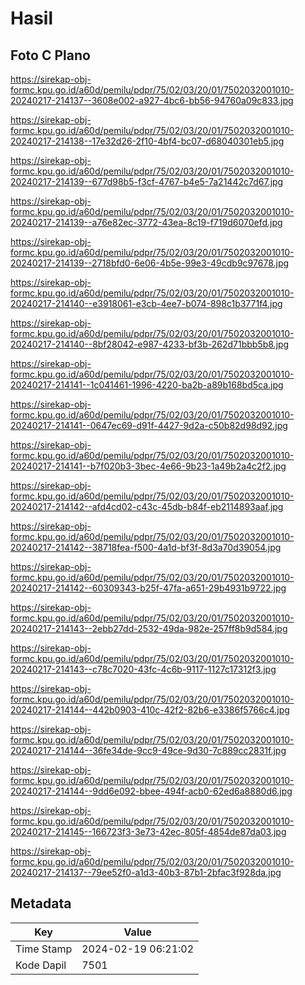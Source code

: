 # Hasil

## Foto C Plano

https://sirekap-obj-formc.kpu.go.id/a60d/pemilu/pdpr/75/02/03/20/01/7502032001010-20240217-214137--3608e002-a927-4bc6-bb56-94760a09c833.jpg

https://sirekap-obj-formc.kpu.go.id/a60d/pemilu/pdpr/75/02/03/20/01/7502032001010-20240217-214138--17e32d26-2f10-4bf4-bc07-d68040301eb5.jpg

https://sirekap-obj-formc.kpu.go.id/a60d/pemilu/pdpr/75/02/03/20/01/7502032001010-20240217-214139--677d98b5-f3cf-4767-b4e5-7a21442c7d67.jpg

https://sirekap-obj-formc.kpu.go.id/a60d/pemilu/pdpr/75/02/03/20/01/7502032001010-20240217-214139--a76e82ec-3772-43ea-8c19-f719d6070efd.jpg

https://sirekap-obj-formc.kpu.go.id/a60d/pemilu/pdpr/75/02/03/20/01/7502032001010-20240217-214139--2718bfd0-6e06-4b5e-99e3-49cdb9c97678.jpg

https://sirekap-obj-formc.kpu.go.id/a60d/pemilu/pdpr/75/02/03/20/01/7502032001010-20240217-214140--e3918061-e3cb-4ee7-b074-898c1b3771f4.jpg

https://sirekap-obj-formc.kpu.go.id/a60d/pemilu/pdpr/75/02/03/20/01/7502032001010-20240217-214140--8bf28042-e987-4233-bf3b-262d71bbb5b8.jpg

https://sirekap-obj-formc.kpu.go.id/a60d/pemilu/pdpr/75/02/03/20/01/7502032001010-20240217-214141--1c041461-1996-4220-ba2b-a89b168bd5ca.jpg

https://sirekap-obj-formc.kpu.go.id/a60d/pemilu/pdpr/75/02/03/20/01/7502032001010-20240217-214141--0647ec69-d91f-4427-9d2a-c50b82d98d92.jpg

https://sirekap-obj-formc.kpu.go.id/a60d/pemilu/pdpr/75/02/03/20/01/7502032001010-20240217-214141--b7f020b3-3bec-4e66-9b23-1a49b2a4c2f2.jpg

https://sirekap-obj-formc.kpu.go.id/a60d/pemilu/pdpr/75/02/03/20/01/7502032001010-20240217-214142--afd4cd02-c43c-45db-b84f-eb2114893aaf.jpg

https://sirekap-obj-formc.kpu.go.id/a60d/pemilu/pdpr/75/02/03/20/01/7502032001010-20240217-214142--38718fea-f500-4a1d-bf3f-8d3a70d39054.jpg

https://sirekap-obj-formc.kpu.go.id/a60d/pemilu/pdpr/75/02/03/20/01/7502032001010-20240217-214142--60309343-b25f-47fa-a651-29b4931b9722.jpg

https://sirekap-obj-formc.kpu.go.id/a60d/pemilu/pdpr/75/02/03/20/01/7502032001010-20240217-214143--2ebb27dd-2532-49da-982e-257ff8b9d584.jpg

https://sirekap-obj-formc.kpu.go.id/a60d/pemilu/pdpr/75/02/03/20/01/7502032001010-20240217-214143--c78c7020-43fc-4c6b-9117-1127c17312f3.jpg

https://sirekap-obj-formc.kpu.go.id/a60d/pemilu/pdpr/75/02/03/20/01/7502032001010-20240217-214144--442b0903-410c-42f2-82b6-e3386f5766c4.jpg

https://sirekap-obj-formc.kpu.go.id/a60d/pemilu/pdpr/75/02/03/20/01/7502032001010-20240217-214144--36fe34de-9cc9-49ce-9d30-7c889cc2831f.jpg

https://sirekap-obj-formc.kpu.go.id/a60d/pemilu/pdpr/75/02/03/20/01/7502032001010-20240217-214144--9dd6e092-bbee-494f-acb0-62ed6a8880d6.jpg

https://sirekap-obj-formc.kpu.go.id/a60d/pemilu/pdpr/75/02/03/20/01/7502032001010-20240217-214145--166723f3-3e73-42ec-805f-4854de87da03.jpg

https://sirekap-obj-formc.kpu.go.id/a60d/pemilu/pdpr/75/02/03/20/01/7502032001010-20240217-214137--79ee52f0-a1d3-40b3-87b1-2bfac3f928da.jpg


## Metadata

| Key        | Value               |
| ---------- | ------------------- |
| Time Stamp | 2024-02-19 06:21:02 |
| Kode Dapil | 7501                |



